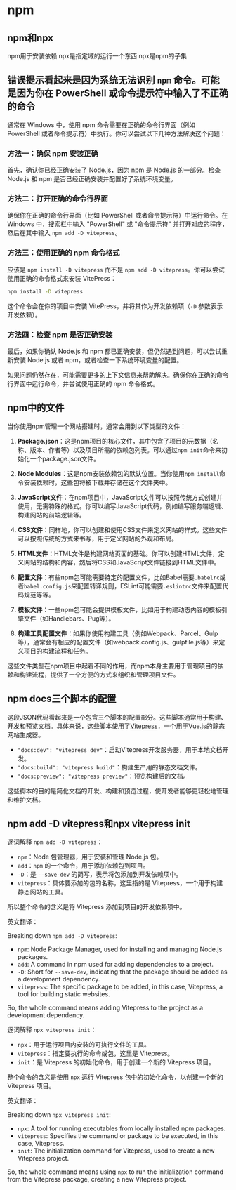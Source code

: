 # npm

## npm和npx

npm用于安装依赖 npx是指定域的运行一个东西 npx是npm的子集

## 错误提示看起来是因为系统无法识别 `npm` 命令。可能是因为你在 PowerShell 或命令提示符中输入了不正确的命令

通常在 Windows 中，使用 npm 命令需要在正确的命令行界面（例如 PowerShell 或者命令提示符）中执行。你可以尝试以下几种方法解决这个问题：

### 方法一：确保 npm 安装正确

首先，确认你已经正确安装了 Node.js，因为 npm 是 Node.js 的一部分。检查 Node.js 和 npm 是否已经正确安装并配置好了系统环境变量。

### 方法二：打开正确的命令行界面

确保你在正确的命令行界面（比如 PowerShell 或者命令提示符）中运行命令。在 Windows 中，搜索栏中输入 "PowerShell" 或 "命令提示符" 并打开对应的程序，然后在其中输入 `npm add -D vitepress`。

### 方法三：使用正确的 npm 命令格式

应该是 `npm install -D vitepress` 而不是 `npm add -D vitepress`。你可以尝试使用正确的命令格式来安装 VitePress：

```bash
npm install -D vitepress
```

这个命令会在你的项目中安装 VitePress，并将其作为开发依赖项（`-D` 参数表示开发依赖）。

### 方法四：检查 npm 是否正确安装

最后，如果你确认 Node.js 和 npm 都已正确安装，但仍然遇到问题，可以尝试重新安装 Node.js 或者 npm，或者检查一下系统环境变量的配置。

如果问题仍然存在，可能需要更多的上下文信息来帮助解决。确保你在正确的命令行界面中运行命令，并尝试使用正确的 npm 命令格式。

## npm中的文件

当你使用npm管理一个网站搭建时，通常会用到以下类型的文件：

1. **Package.json**：这是npm项目的核心文件，其中包含了项目的元数据（名称、版本、作者等）以及项目所需的依赖包列表。可以通过`npm init`命令来初始化一个package.json文件。

2. **Node Modules**：这是npm安装依赖包的默认位置。当你使用`npm install`命令安装依赖时，这些包将被下载并存储在这个文件夹中。

3. **JavaScript文件**：在npm项目中，JavaScript文件可以按照传统方式创建并使用，无需特殊的格式。你可以编写JavaScript代码，例如编写服务端逻辑、构建网站的前端逻辑等。

4. **CSS文件**：同样地，你可以创建和使用CSS文件来定义网站的样式。这些文件可以按照传统的方式来书写，用于定义网站的外观和布局。

5. **HTML文件**：HTML文件是构建网站页面的基础。你可以创建HTML文件，定义网站的结构和内容，然后将CSS和JavaScript文件链接到HTML文件中。

6. **配置文件**：有些npm包可能需要特定的配置文件，比如Babel需要`.babelrc`或者`babel.config.js`来配置转译规则，ESLint可能需要`.eslintrc`文件来配置代码规范等等。

7. **模板文件**：一些npm包可能会提供模板文件，比如用于构建动态内容的模板引擎文件（如Handlebars、Pug等）。

8. **构建工具配置文件**：如果你使用构建工具（例如Webpack、Parcel、Gulp等），通常会有相应的配置文件（如webpack.config.js、gulpfile.js等）来定义项目的构建流程和任务。

这些文件类型在npm项目中起着不同的作用，而npm本身主要用于管理项目的依赖和构建流程，提供了一个方便的方式来组织和管理项目文件。

## npm docs三个脚本的配置

这段JSON代码看起来是一个包含三个脚本的配置部分。这些脚本通常用于构建、开发和预览文档。具体来说，这些脚本使用了[Vitepress](https://vitepress.vuejs.org/)，一个用于Vue.js的静态网站生成器。

- `"docs:dev": "vitepress dev"`：启动Vitepress开发服务器，用于本地文档开发。
- `"docs:build": "vitepress build"`：构建生产用的静态文档文件。
- `"docs:preview": "vitepress preview"`：预览构建后的文档。

这些脚本的目的是简化文档的开发、构建和预览过程，使开发者能够更轻松地管理和维护文档。

## npm add -D vitepress和npx vitepress init

逐词解释 `npm add -D vitepress`：

- `npm`：Node 包管理器，用于安装和管理 Node.js 包。
- `add`：`npm` 的一个命令，用于添加依赖包到项目。
- `-D`：是 `--save-dev` 的简写，表示将包添加到开发依赖项中。
- `vitepress`：具体要添加的包的名称，这里指的是 Vitepress，一个用于构建静态网站的工具。

所以整个命令的含义是将 Vitepress 添加到项目的开发依赖项中。

英文翻译：

Breaking down `npm add -D vitepress`:

- `npm`: Node Package Manager, used for installing and managing Node.js packages.
- `add`: A command in npm used for adding dependencies to a project.
- `-D`: Short for `--save-dev`, indicating that the package should be added as a development dependency.
- `vitepress`: The specific package to be added, in this case, Vitepress, a tool for building static websites.

So, the whole command means adding Vitepress to the project as a development dependency.

逐词解释 `npx vitepress init`：

- `npx`：用于运行项目内安装的可执行文件的工具。
- `vitepress`：指定要执行的命令或包，这里是 Vitepress。
- `init`：是 Vitepress 的初始化命令，用于创建一个新的 Vitepress 项目。

整个命令的含义是使用 `npx` 运行 Vitepress 包中的初始化命令，以创建一个新的 Vitepress 项目。

英文翻译：

Breaking down `npx vitepress init`:

- `npx`: A tool for running executables from locally installed npm packages.
- `vitepress`: Specifies the command or package to be executed, in this case, Vitepress.
- `init`: The initialization command for Vitepress, used to create a new Vitepress project.

So, the whole command means using `npx` to run the initialization command from the Vitepress package, creating a new Vitepress project.

